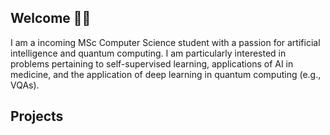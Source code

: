 ## Welcome 👋🏼

 
I am a incoming MSc Computer Science student with a passion for artificial intelligence and quantum computing. I am particularly interested in problems pertaining to self-supervised learning, applications of AI in medicine, and the application of deep learning in quantum computing (e.g., VQAs). 



## Projects 
 
<!--
**xmootoo/xmootoo** is a ✨ _special_ ✨ repository because its `README.md` (this file) appears on your GitHub profile.

Here are some ideas to get you started:

- 🔭 I’m currently working on ...
- 🌱 I’m currently learning ...
- 👯 I’m looking to collaborate on ...
- 🤔 I’m looking for help with ...
- 💬 Ask me about ...
- 📫 How to reach me: ...
- 😄 Pronouns: ...
- ⚡ Fun fact: ...
-->
